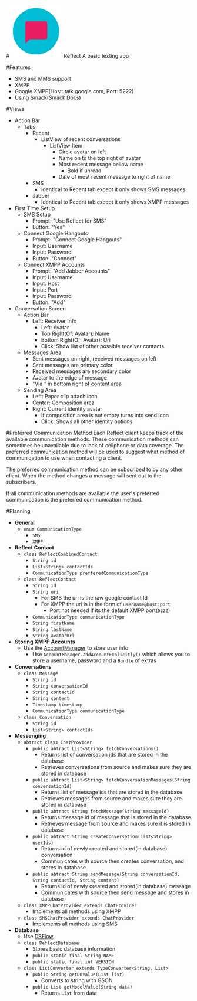 #![Reflect](/app/src/main/res/mipmap-xxhdpi/ic_launcher.png) Reflect
A basic texting app

#Features
- SMS and MMS support
- XMPP
 - Google XMPP(Host: talk.google.com, Port: 5222)
 - Using Smack([Smack Docs](https://www.igniterealtime.org/builds/smack/docs/4.1.0/documentation/))

#Views
- Action Bar
  - Tabs
    - Recent
      - ListView of recent conversations
        - ListView Item
          - Circle avatar on left
          - Name on to the top right of avatar
          - Most recent message bellow name
            - Bold if unread
          - Date of most recent message to right of name
    - SMS
      - Identical to Recent tab except it only shows SMS messages
    - Jabber
      - Identical to Recent tab except it only shows XMPP messages
- First Time Setup
  - SMS Setup
    - Prompt: "Use Reflect for SMS"
    - Button: "Yes"
  - Connect Google Hangouts
    - Prompt: "Connect Google Hangouts"
    - Input: Username
    - Input: Password
    - Button: "Connect"
  - Connect XMPP Accounts
    - Prompt: "Add Jabber Accounts"
    - Input: Username
    - Input: Host
    - Input: Port
    - Input: Password
    - Button: "Add"
- Conversation Screen
  - Action Bar
    - Left: Receiver Info
      - Left: Avatar
      - Top Right(Of: Avatar): Name
      - Bottom Right(Of: Avatar): Uri
      - Click: Show list of other possible receiver contacts
  - Messages Area
    - Sent messages on right, received messages on left
    - Sent messages are primary color
    - Received messages are secondary color
    - Avatar to the edge of message
    - "Via <Communication Method>" in bottom right of content area
  - Sending Area
    - Left: Paper clip attach icon
    - Center: Composition area
    - Right: Current identity avatar
      - If composition area is not empty turns into send icon
      - Click: Shows all other identity options

#Preferred Communication Method
Each Reflect client keeps track of the available communication methods. These communication methods
can sometimes be unavailable due to lack of cellphone or data coverage. The preferred communication
method will be used to suggest what method of communication to use when contacting a client.

The preferred communication method can be subscribed to by any other client. When the method changes
a message will sent out to the subscribers.

If all communication methods are available the user's preferred communication is the preferred
communication method.

#Planning
- **General**
  - `enum CommunicationType`
    - `SMS`
    - `XMPP`
- **Reflect Contact**
  - `class ReflectCombinedContact`
    - `String id`
    - `List<String> contactIds`
    - `CommunicationType prefferedCommunicationType`
  - `class ReflectContact`
    - `String id`
    - `String uri`
      - For SMS the uri is the raw google contact Id
      - For XMPP the uri is in the form of `username@host:port`
        - Port not needed if its the default XMPP port(`5222`)
    - `CommunicationType communicationType`
    - `String firstName`
    - `String lastName`
    - `String avatarUrl`
- **Storing XMPP Accounts**
  - Use the [AccountManager](http://developer.android.com/reference/android/accounts/AccountManager.html) to store user info
    - Use `AccountManager.addAccountExplicitly()` which allows you to store a username, password and a `Bundle` of extras
- **Conversations**
  - `class Message`
    - `String id`
    - `String conversationId`
    - `String contactId`
    - `String content`
    - `Timestamp timestamp`
    - `CommunicationType communicationType`
  - `class Conversation`
    - `String id`
    - `List<String> contactIds`
- **Messenging**
  - `abtract class ChatProvider`
    - `public abtract List<String> fetchConversations()`
      - Returns list of conversation ids that are stored in the database
      - Retrieves conversations from source and makes sure they are stored in
        database
    - `public abtract List<String> fetchConversationMessages(String conversationId)`
      - Returns list of message ids that are stored in the database
      - Retrieves messages from source and makes sure they are stored in
        database
    - `public abtract String fetchMessage(String messageId)`
      - Returns message id of message that is stored in the database
      - Retrieves message from source and makes sure it is stored in database
    - `public abtract String createConversation(List<String> userIds)`
      - Returns id of newly created and stored(in database) conversation
      - Communicates with source then creates conversation, and stores in
        database
    - `public abtract String sendMessage(String conversationId, String contactId, String content)`
      - Returns id of newly created and stored(in database) message
      - Communicates with source then send message and stores in database
  - `class XMPPChatProvider extends ChatProvider`
    - Implements all methods using XMPP
  - `class SMSChatProvider extends ChatProvider`
    - Implements all methods using SMS
- **Database**
  - Use [DBFlow](https://github.com/Raizlabs/DBFlow)
  - `class ReflectDatabase`
    - Stores basic database information
    - `public static final String NAME`
    - `public static final int VERSION`
  - `class ListConverter extends TypeConverter<String, List>`
    - `public String getDBValue(List list)`
      - Converts to string with GSON
    - `public List getModelValue(String data)`
      - Returns `List` from data
